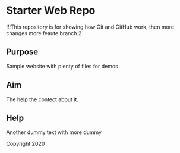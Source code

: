 # Starter Web Repo

!!!This repository is for showing how Git and GitHub work, then more changes more feaute branch 2

## Purpose

Sample website with plenty of files for demos

## Aim

The help the contect about it.

## Help
Another dummy text with more dummy

Copyright
2020